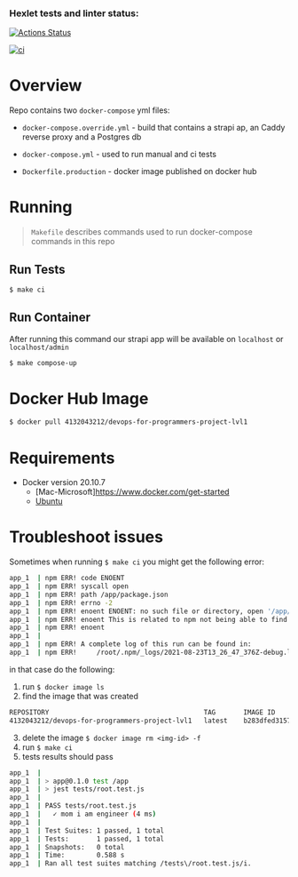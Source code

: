 ### Hexlet tests and linter status:
[![Actions Status](https://github.com/FominSergiy/devops-for-programmers-project-lvl1/workflows/hexlet-check/badge.svg)](https://github.com/FominSergiy/devops-for-programmers-project-lvl1/actions)

[![ci](https://github.com/FominSergiy/devops-for-programmers-project-lvl1/actions/workflows/push.yml/badge.svg)](https://github.com/FominSergiy/devops-for-programmers-project-lvl1/actions/workflows/push.yml)

# Overview
Repo contains two `docker-compose` yml files:

- `docker-compose.override.yml` - build that contains a strapi ap, an Caddy reverse proxy and a Postgres db
- `docker-compose.yml`  - used to run manual and ci tests

- `Dockerfile.production` - docker image published on docker hub

# Running

> `Makefile` describes commands used to run docker-compose commands in this repo

## Run Tests
```Bash
$ make ci
```

## Run Container
After running this command our strapi app will be available on `localhost` or `localhost/admin`
```Bash
$ make compose-up
```

# Docker Hub Image
```Bash
$ docker pull 4132043212/devops-for-programmers-project-lvl1
```

# Requirements
- Docker version 20.10.7
    - [Mac-Microsoft]https://www.docker.com/get-started
    - [Ubuntu](https://docs.docker.com/engine/install/ubuntu/)

# Troubleshoot issues
Sometimes when running `$ make ci` you might get the following error:

```Bash
app_1  | npm ERR! code ENOENT
app_1  | npm ERR! syscall open
app_1  | npm ERR! path /app/package.json
app_1  | npm ERR! errno -2
app_1  | npm ERR! enoent ENOENT: no such file or directory, open '/app/package.json'
app_1  | npm ERR! enoent This is related to npm not being able to find a file.
app_1  | npm ERR! enoent 
app_1  | 
app_1  | npm ERR! A complete log of this run can be found in:
app_1  | npm ERR!     /root/.npm/_logs/2021-08-23T13_26_47_376Z-debug.log
```

in that case do the following:
1. run `$ docker image ls`
2. find the image that was created

```Bash
REPOSITORY                                       TAG       IMAGE ID       CREATED        SIZE
4132043212/devops-for-programmers-project-lvl1   latest    b283dfed3157   2 days ago     943MB
```

3. delete the image `$ docker image rm <img-id> -f`
4. run `$ make ci`
5. tests results should pass

```Bash
app_1  | 
app_1  | > app@0.1.0 test /app
app_1  | > jest tests/root.test.js
app_1  | 
app_1  | PASS tests/root.test.js
app_1  |   ✓ mom i am engineer (4 ms)
app_1  | 
app_1  | Test Suites: 1 passed, 1 total
app_1  | Tests:       1 passed, 1 total
app_1  | Snapshots:   0 total
app_1  | Time:        0.588 s
app_1  | Ran all test suites matching /tests\/root.test.js/i.
```